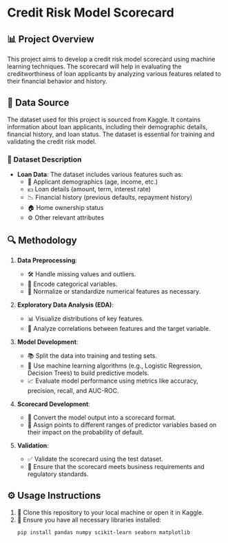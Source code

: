 # Credit Risk Model Scorecard

## 📊 Project Overview
This project aims to develop a credit risk model scorecard using machine learning techniques. The scorecard will help in evaluating the creditworthiness of loan applicants by analyzing various features related to their financial behavior and history.

## 📂 Data Source
The dataset used for this project is sourced from Kaggle. It contains information about loan applicants, including their demographic details, financial history, and loan status. The dataset is essential for training and validating the credit risk model.

### 📝 Dataset Description
- **Loan Data**: The dataset includes various features such as:
  - 👤 Applicant demographics (age, income, etc.)
  - 💵 Loan details (amount, term, interest rate)
  - 📉 Financial history (previous defaults, repayment history)
  - 🏠 Home ownership status
  - ⚙️ Other relevant attributes

## 🔍 Methodology
1. **Data Preprocessing**: 
   - 🛠️ Handle missing values and outliers.
   - 🔄 Encode categorical variables.
   - 📏 Normalize or standardize numerical features as necessary.

2. **Exploratory Data Analysis (EDA)**:
   - 📊 Visualize distributions of key features.
   - 🔗 Analyze correlations between features and the target variable.

3. **Model Development**:
   - 📚 Split the data into training and testing sets.
   - 🤖 Use machine learning algorithms (e.g., Logistic Regression, Decision Trees) to build predictive models.
   - 📈 Evaluate model performance using metrics like accuracy, precision, recall, and AUC-ROC.

4. **Scorecard Development**:
   - 📝 Convert the model output into a scorecard format.
   - 🎯 Assign points to different ranges of predictor variables based on their impact on the probability of default.

5. **Validation**:
   - ✅ Validate the scorecard using the test dataset.
   - 🏦 Ensure that the scorecard meets business requirements and regulatory standards.

## ⚙️ Usage Instructions
1. 🚀 Clone this repository to your local machine or open it in Kaggle.
2. 🔧 Ensure you have all necessary libraries installed:
   ```bash
   pip install pandas numpy scikit-learn seaborn matplotlib
   ```
